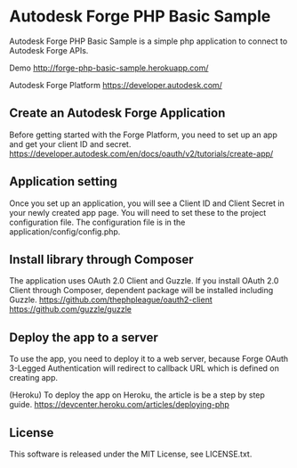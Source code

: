 # Autodesk Forge PHP Basic Sample
Autodesk Forge PHP Basic Sample is a simple php application to connect to Autodesk Forge APIs. 

Demo http://forge-php-basic-sample.herokuapp.com/

Autodesk Forge Platform https://developer.autodesk.com/

## Create an Autodesk Forge Application
Before getting started with the Forge Platform, you need to set up an app and get your client ID and secret.
https://developer.autodesk.com/en/docs/oauth/v2/tutorials/create-app/

## Application setting
Once you set up an application, you will see a Client ID and Client Secret in your newly created app page.
You will need to set these to the project configuration file.
The configuration file is in the application/config/config.php.

## Install library through Composer
The application uses OAuth 2.0 Client and Guzzle.
If you install OAuth 2.0 Client through Composer, dependent package will be installed including Guzzle.
https://github.com/thephpleague/oauth2-client
https://github.com/guzzle/guzzle

## Deploy the app to a server
To use the app, you need to deploy it to a web server, because Forge OAuth 3-Legged Authentication will redirect to callback URL which is defined on creating app.

(Heroku) To deploy the app on Heroku, the article is be a step by step guide. 
https://devcenter.heroku.com/articles/deploying-php

## License
This software is released under the MIT License, see LICENSE.txt.
